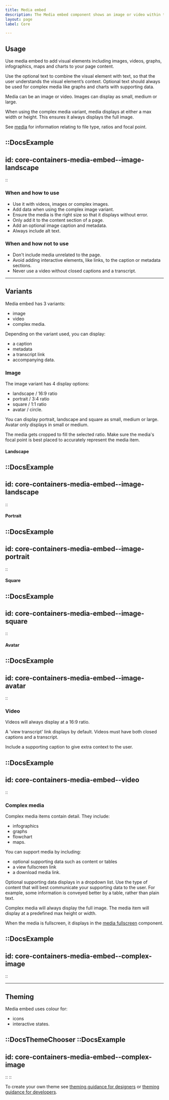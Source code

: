 ```yaml
---
title: Media embed
description: The Media embed component shows an image or video within the page content, with optional text to give context. 
layout: page
label: Core

---
```


## Usage

Use media embed to add visual elements including images, videos, graphs, infographics, maps and charts to your page content. 

Use the optional text to combine the visual element with text, so that the user understands the visual element’s context. Optional text should always be used for complex media like graphs and charts with supporting data.

Media can be an image or video. Images can display as small, medium or large.

When using the complex media variant, media displays at either a max width or height. This ensures it always displays the full image.

See [media](/design-system/components/media/) for information relating to file type, ratios and focal point.

::DocsExample
---
id: core-containers-media-embed--image-landscape
---
::

### When and how to use
- Use it with videos, images or complex images.
- Add data when using the complex image variant.
- Ensure the media is the right size so that it displays without error.
- Only add it to the content section of a page.
- Add an optional image caption and metadata.
- Always include alt text.

### When and how not to use
- Don't include media unrelated to the page.
- Avoid adding interactive elements, like links, to the caption or metadata sections.
- Never use a video without closed captions and a transcript.

---

## Variants

Media embed has 3 variants:
- image
- video
- complex media.

Depending on the variant used, you can display:
- a caption
- metadata
- a transcript link
- accompanying data. 

### Image

The image variant has 4 display options:

- landscape / 16:9 ratio
- portrait / 3:4 ratio
- square / 1:1 ratio
- avatar / circle.

You can display portrait, landscape and square as small, medium or large. Avatar only displays in small or medium.

The media gets cropped to fill the selected ratio. Make sure the media's focal point is best placed to accurately represent the media item. 

#### Landscape

::DocsExample
---
id: core-containers-media-embed--image-landscape
---
::

#### Portrait

::DocsExample
---
id: core-containers-media-embed--image-portrait
---
::

#### Square

::DocsExample
---
id: core-containers-media-embed--image-square
---
::

#### Avatar

::DocsExample
---
id: core-containers-media-embed--image-avatar
---
::

### Video

Videos will always display at a 16:9 ratio.

A 'view transcript' link displays by default. Videos must have both closed captions and a transcript.

Include a supporting caption to give extra context to the user.

::DocsExample
---
id: core-containers-media-embed--video
---
::

### Complex media

Complex media items contain detail. They include:

- infographics
- graphs
- flowchart
- maps.

You can support media by including:

- optional supporting data such as content or tables
- a view fullscreen link
- a download media link.

Optional supporting data displays in a dropdown list. Use the type of content that will best communicate your supporting data to the user. For example, some information is conveyed better by a table, rather than plain text. 

Complex media will always display the full image. The media item will display at a predefined max height or width.

When the media is fullscreen, it displays in the [media fullscreen](https://develop--ripple-docs.netlify.app/design-system/components/media-fullscreen/) component.

::DocsExample
---
id: core-containers-media-embed--complex-image
---
::

---

## Theming

Media embed uses colour for:

- icons
- interactive states.

::DocsThemeChooser
  ::DocsExample
  ---
  id: core-containers-media-embed--complex-image
  ---
  ::
::

To create your own theme see [theming guidance for designers]() or [theming guidance for developers]().
